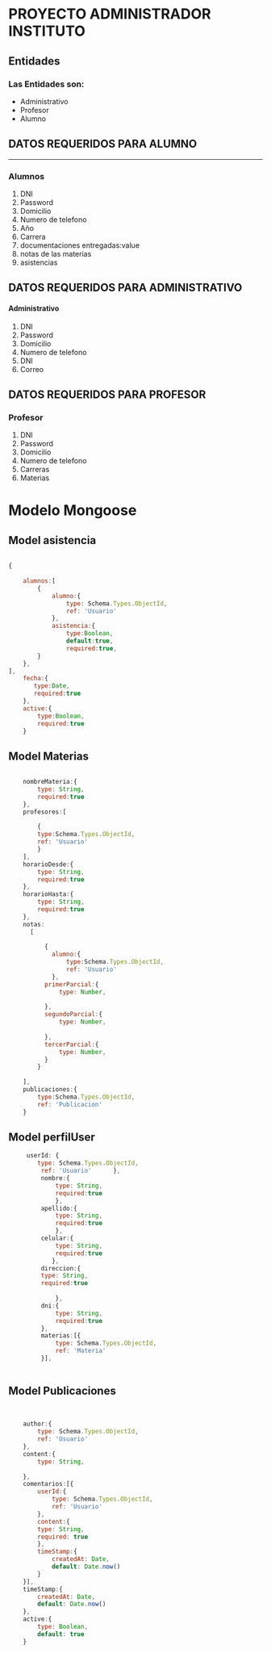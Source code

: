 # PROYECTO ADMINISTRADOR INSTITUTO 

## Entidades
### **Las Entidades son:**
- Administrativo
- Profesor
- Alumno

## DATOS REQUERIDOS PARA ALUMNO
---
### **Alumnos**
1. DNI 
2. Password
3. Domicilio
4. Numero de telefono
5. Año
6. Carrera
7. documentaciones entregadas:value
8. notas de las materias
9. asistencias



## DATOS REQUERIDOS PARA ADMINISTRATIVO

#### **Administrativo**
1. DNI 
2. Password
3. Domicilio
4. Numero de telefono
5. DNI 
6. Correo


## DATOS REQUERIDOS PARA PROFESOR

### **Profesor**
1. DNI 
2. Password
3. Domicilio
4. Numero de telefono
5. Carreras
6. Materias

# **Modelo Mongoose**
## Model asistencia
```js

{
    
    alumnos:[
        {
            alumno:{
                type: Schema.Types.ObjectId,
                ref: 'Usuario'
            },
            asistencia:{
                type:Boolean,
                default:true,
                required:true,  
        }
    },
],
    fecha:{
       type:Date,
       required:true
    },
    active:{
        type:Boolean,
        required:true
    }


```

## Model Materias

```js

    nombreMateria:{
        type: String,
        required:true
    },
    profesores:[
        
        {
        type:Schema.Types.ObjectId,
        ref: 'Usuario'
        }
    ],
    horarioDesde:{
        type: String,
        required:true
    },
    horarioHasta:{
        type: String,
        required:true
    },
    notas:
      [
          
          {
            alumno:{
                type:Schema.Types.ObjectId,
                ref: 'Usuario'
            },
          primerParcial:{
              type: Number,
              
          },
          segundoParcial:{
              type: Number,
              
          },
          tercerParcial:{
              type: Number,
          }
        }
    
    ],
    publicaciones:{
        type:Schema.Types.ObjectId,
        ref: 'Publicacion'
    }


```

## Model perfilUser
```js
     userId: { 
        type: Schema.Types.ObjectId,
         ref: 'Usuario'      },
         nombre:{
             type: String,
             required:true
             },
         apellido:{
             type: String,
             required:true
             },
         celular:{
             type: String,
             required:true
            },
         direccion:{
         type: String,
         required:true
                     
             },
         dni:{
             type: String,
             required:true
         },
         materias:[{
             type: Schema.Types.ObjectId,
             ref: 'Materia'            
         }],
         
```

## Model Publicaciones
```js
   

    author:{
        type: Schema.Types.ObjectId,
        ref: 'Usuario'   
    },
    content:{
        type: String,
       
    },
    comentarios:[{
        userId:{
            type: Schema.Types.ObjectId,
            ref: 'Usuario'    
        },
        content:{   
        type: String,
        required: true
        },
        timeStamp:{
            createdAt: Date,
            default: Date.now()
        }
    }],
    timeStamp:{
        createdAt: Date,
        default: Date.now()
    },    
    active:{
        type: Boolean,
        default: true
    }    
```
